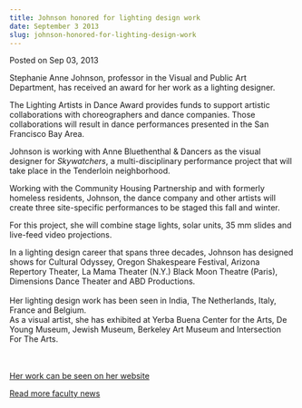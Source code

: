 ```yaml
---
title: Johnson honored for lighting design work
date: September 3 2013
slug: johnson-honored-for-lighting-design-work
---
```





<span class="date">Posted on Sep 03, 2013    </span>
<p>Stephanie Anne Johnson, professor in the Visual and Public Art
Department, has received an award for her work as a lighting
designer.</p>
<p>The Lighting Artists in Dance Award provides funds to support
artistic collaborations with choreographers and dance companies.
Those collaborations will result in dance performances presented in
the San Francisco Bay Area.</p>
<p>Johnson is working with Anne Bluethenthal &amp; Dancers as the
visual designer for <em>Skywatchers</em>, a multi-disciplinary
performance project that will take place in the Tenderloin
neighborhood.</p>
<p>Working with the Community Housing Partnership and with formerly
homeless residents, Johnson, the dance company and other artists
will create three site-specific performances to be staged this fall
and winter.</p>
<p>For this project, she will combine stage lights, solar units, 35
mm slides and live-feed video projections.</p>
<p>In a lighting design career that spans three decades, Johnson
has designed shows for Cultural Odyssey, Oregon Shakespeare
Festival, Arizona Repertory Theater, La Mama Theater (N.Y.) Black
Moon Theatre (Paris), Dimensions Dance Theater and ABD
Productions.<br>
<br>
Her lighting design work has been seen in India, The Netherlands,
Italy, France and Belgium.<br>
As a visual artist, she has exhibited at Yerba Buena Center for the
Arts, De Young Museum, Jewish Museum, Berkeley Art Museum and
Intersection For The Arts.</br></br></br></p>
<p><a href="http://www.lightessencedesign.com" rel="nofollow">Her
work can be seen on her website</a></p>
<p><a href="../../../2012/nov/25/faculty-highlights.html" rel="nofollow">Read more faculty news</a></p>





